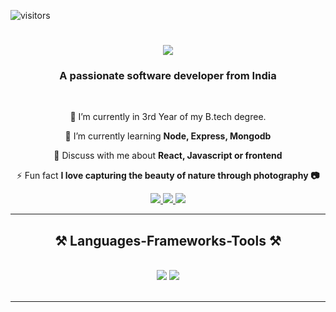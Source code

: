 ![visitors](https://visitor-badge.laobi.icu/badge?page_id=Sandhyayadv.Sandhyayadv)
<h1 align="center">
    <img src="https://readme-typing-svg.herokuapp.com/?font=Righteous&size=35&center=true&vCenter=true&width=500&height=70&duration=4000&lines=Hi+There!+👋;+I'm+Sandhya+Yadav!;" />
</h1>

<h3 align="center">A passionate software developer from India</h3>

<br/>

<div align="center">
 
 🔭 I’m currently in 3rd Year of my B.tech degree.
 
 🌱 I’m currently learning **Node, Express, Mongodb**

💬 Discuss with me about **React, Javascript or frontend**<br>

⚡ Fun fact **I love capturing the beauty of nature through photography 📷**


 </div>
 
<div align="center"> 
  <a href="mailto:sandhya99096@gmail.com">
    <img src="https://img.shields.io/badge/Gmail-333333?style=for-the-badge&logo=gmail&logoColor=red" />
  </a>
  <a href="https://www.linkedin.com/in/sandhya-yadav-65a002238/" target="_blank">
    <img src="https://img.shields.io/badge/LinkedIn-0077B5?style=for-the-badge&logo=linkedin&logoColor=white" target="_blank" />
  </a>
  <a href="https://github.com/Sandhyayadv" target="_blank">
     <img src="https://img.shields.io/badge/Github-FF5722?style=for-the-badge&logo=todoist&logoColor=white" target="_blank" /> 
  </a>
</div>

 <hr/>
 
<h2 align="center">⚒️ Languages-Frameworks-Tools ⚒️</h2>
<br/>
<div align="center">
    <img src="https://skillicons.dev/icons?i=react,bootstrap,html,css,vscode,github" />
    <img src="https://skillicons.dev/icons?i=nodejs,python,javascript,express,mongodb,c,java,c++" /><br>
</div>

<br/>
<hr/>

